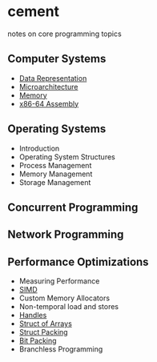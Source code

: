 # cement

notes on core programming topics 

## Computer Systems

- [Data Representation](./computer-systems/data-representation.md)
- [Microarchitecture](./computer-systems/microarchitecture.md)
- [Memory](./computer-systems/memory.md)
- [x86-64 Assembly]()

## Operating Systems

- Introduction
- Operating System Structures
- Process Management
- Memory Management
- Storage Management

## Concurrent Programming

## Network Programming

## Performance Optimizations

- Measuring Performance
- [SIMD](./performance-optimizations/simd.md)
- Custom Memory Allocators
- Non-temporal load and stores
- [Handles](./performance-optimizations/handles.md)
- [Struct of Arrays](./performance-optimizations/struct-of-arrays.md)
- [Struct Packing](./performance-optimizations/struct-packing.md)
- [Bit Packing](./performance-optimizations/bit-packing.md)
- Branchless Programming
